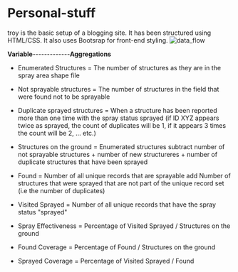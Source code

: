# Personal-stuff

  
troy is the basic setup of a blogging site. It has been structured using HTML/CSS.  It also uses Bootsrap for front-end styling.
![data_flow](https://user-images.githubusercontent.com/11174326/49939360-b3ad8d80-feed-11e8-9eba-99b1d44e7a4b.png)

**Variable**-------------**Aggregations**
* Enumerated Structures        =  The number of structures as they are in the spray area shape file
* Not sprayable structures     =  The number of structures in the field that were found not to be sprayable
* Duplicate sprayed structures =  When a structure has been reported more than one time with the spray status sprayed (if ID                                     XYZ appears twice as sprayed, the count of duplicates will be 1, if it appears 3 times the                                     count will be 2, ... etc.)

* Structures on the ground     =  Enumerated structures subtract number of not sprayable structures + number of new                                               structureres + number of duplicate structures that have been sprayed

* Found                        =  Number of all unique records that are sprayable add Number of structures that were sprayed                                     that are not part of the unique record set (i.e the number of duplicates)

* Visited Sprayed              =  Number of all unique records that have the spray status "sprayed"
* Spray Effectiveness          =  Percentage of  Visited Sprayed / Structures on the ground
* Found Coverage               =  Percentage of Found / Structures on the ground
* Sprayed Coverage             =  Percentage of Visited Sprayed / Found
